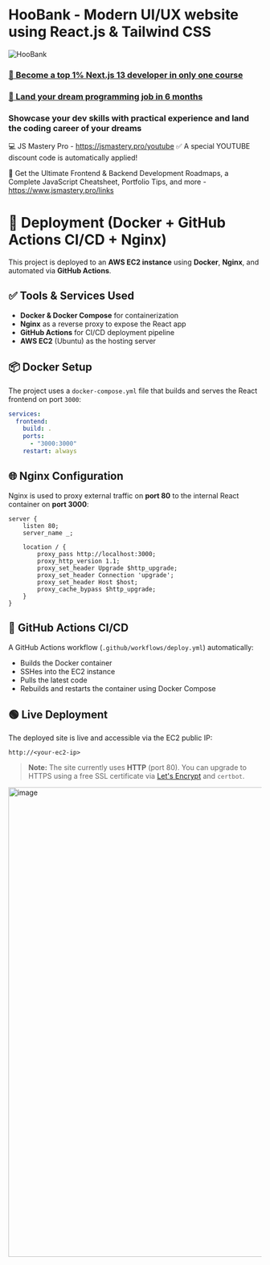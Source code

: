 # HooBank - Modern UI/UX website using React.js & Tailwind CSS

![HooBank](https://i.ibb.co/BK1Hn0x/Screenshot-2022-08-08-at-4-05-48-PM.png)

### [🌟 Become a top 1% Next.js 13 developer in only one course](https://jsmastery.pro/next13)
### [🚀 Land your dream programming job in 6 months](https://jsmastery.pro/masterclass)

### Showcase your dev skills with practical experience and land the coding career of your dreams
💻 JS Mastery Pro - https://jsmastery.pro/youtube
✅ A special YOUTUBE discount code is automatically applied!

📙 Get the Ultimate Frontend & Backend Development Roadmaps, a Complete JavaScript Cheatsheet, Portfolio Tips, and more - https://www.jsmastery.pro/links


# 🚀 Deployment (Docker + GitHub Actions CI/CD + Nginx)

This project is deployed to an **AWS EC2 instance** using **Docker**, **Nginx**, and automated via **GitHub Actions**.

## ✅ Tools & Services Used
- **Docker & Docker Compose** for containerization
- **Nginx** as a reverse proxy to expose the React app
- **GitHub Actions** for CI/CD deployment pipeline
- **AWS EC2** (Ubuntu) as the hosting server

## 📦 Docker Setup
The project uses a `docker-compose.yml` file that builds and serves the React frontend on port `3000`:

```yaml
services:
  frontend:
    build: .
    ports:
      - "3000:3000"
    restart: always
```

## 🌐 Nginx Configuration
Nginx is used to proxy external traffic on **port 80** to the internal React container on **port 3000**:

```nginx
server {
    listen 80;
    server_name _;

    location / {
        proxy_pass http://localhost:3000;
        proxy_http_version 1.1;
        proxy_set_header Upgrade $http_upgrade;
        proxy_set_header Connection 'upgrade';
        proxy_set_header Host $host;
        proxy_cache_bypass $http_upgrade;
    }
}
```

## 🔄 GitHub Actions CI/CD
A GitHub Actions workflow (`.github/workflows/deploy.yml`) automatically:
- Builds the Docker container
- SSHes into the EC2 instance
- Pulls the latest code
- Rebuilds and restarts the container using Docker Compose

## 🟢 Live Deployment
The deployed site is live and accessible via the EC2 public IP:

```
http://<your-ec2-ip>
```

> **Note:** The site currently uses **HTTP** (port 80). You can upgrade to HTTPS using a free SSL certificate via [Let's Encrypt](https://letsencrypt.org/) and `certbot`.
<img width="1919" height="935" alt="image" src="https://github.com/user-attachments/assets/05e691c6-4d72-478b-9ea5-484538a64839" />

